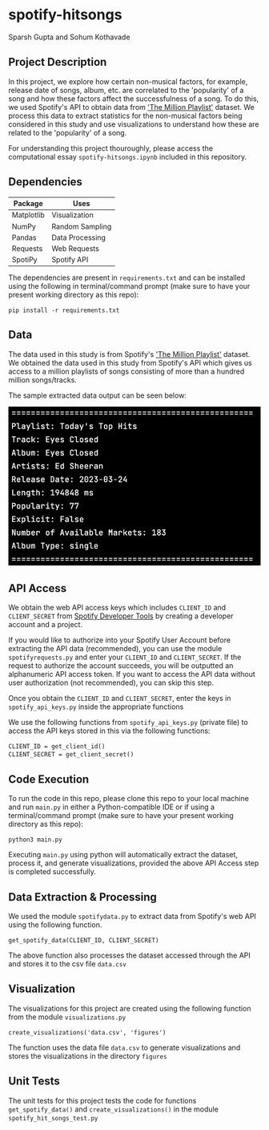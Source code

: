 # spotify-hitsongs

Sparsh Gupta and Sohum Kothavade

## Project Description

In this project, we explore how certain non-musical factors, for example, release date of songs, album, etc. are correlated to the 'popularity' of a song and how these factors affect the successfulness of a song. To do this, we used Spotify's API to obtain data from ['The Million Playlist'](https://research.atspotify.com/2020/09/the-million-playlist-dataset-remastered/) dataset. We process this data to extract statistics for the non-musical factors being considered in this study and use visualizations to understand how these are related to the 'popularity' of a song.


For understanding this project thouroughly, please access the computational essay 
`spotify-hitsongs.ipynb` included in this repository.

## Dependencies

| Package   | Uses            |
|-----------|-----------------|
| Matplotlib| Visualization   |
| NumPy     | Random Sampling |
| Pandas    | Data Processing |
| Requests  | Web Requests    |
| SpotiPy   | Spotify API     |

 The dependencies are present in `requirements.txt` and can be installed using the following in terminal/command prompt (make sure to have your present working directory as this repo):
 
 ```
 pip install -r requirements.txt
 ```
 
## Data

The data used in this study is from Spotify's ['The Million Playlist'](https://research.atspotify.com/2020/09/the-million-playlist-dataset-remastered/) dataset. We obtained the data used in this study from Spotify's API which gives us access to a million playlists of songs consisting of more than a hundred million songs/tracks.

The sample extracted data output can be seen below:

![](samplespotifydata.png)

## API Access

We obtain the web API access keys which includes `CLIENT_ID` and `CLIENT_SECRET` from [Spotify Developer Tools](https://developer.spotify.com) by creating a developer account and a project.

If you would like to authorize into your Spotify User Account before extracting the API data (recommended), you can use the module `spotifyrequests.py` and enter your `CLIENT_ID` and `CLIENT_SECRET`. If the request to authorize the account succeeds, you will be outputted an alphanumeric API access token. If you want to access the API data without user authorization (not recommended), you can skip this step.

Once you obtain the `CLIENT_ID` and `CLIENT_SECRET`, enter the keys in `spotify_api_keys.py` inside the appropriate functions

We use the following functions from `spotify_api_keys.py` (private file) to access the API keys stored in this via the following functions:

```
CLIENT_ID = get_client_id()
CLIENT_SECRET = get_client_secret()
```
## Code Execution

To run the code in this repo, please clone this repo to your local machine and run `main.py` in either a Python-compatible IDE or if using a terminal/command prompt (make sure to have your present working directory as this repo):

```
python3 main.py
```

Executing `main.py` using python will automatically extract the dataset, process it, and generate visualizations, provided the above API Access step is completed successfully.

## Data Extraction & Processing

We used the module `spotifydata.py` to extract data from Spotify's web API using the following function.

```
get_spotify_data(CLIENT_ID, CLIENT_SECRET)
```

The above function also processes the dataset accessed through the API and stores it to the csv file `data.csv`

## Visualization

The visualizations for this project are created using the following function from the module `visualizations.py`

```
create_visualizations('data.csv', 'figures')
```

The function uses the data file `data.csv` to generate visualizations and stores the visualizations in the directory `figures`

## Unit Tests

The unit tests for this project tests the code for functions `get_spotify_data()` and `create_visualizations()` in the module `spotify_hit_songs_test.py`
